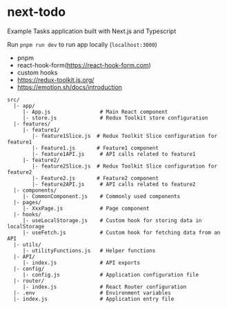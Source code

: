 # next-todo

Example Tasks application built with Next.js and Typescript

Run `pnpm run dev` to run app locally (`localhost:3000`)

- pnpm
- react-hook-form(https://react-hook-form.com)
- custom hooks
- https://redux-toolkit.js.org/
- https://emotion.sh/docs/introduction

```
src/
  |- app/
     |- App.js                # Main React component
     |- store.js              # Redux Toolkit store configuration
  |- features/
     |- feature1/
        |- feature1Slice.js  # Redux Toolkit Slice configuration for feature1
        |- Feature1.js       # Feature1 component
        |- feature1API.js     # API calls related to feature1
     |- feature2/
        |- feature2Slice.js  # Redux Toolkit Slice configuration for feature2
        |- Feature2.js       # Feature2 component
        |- feature2API.js     # API calls related to feature2
  |- components/
     |- CommonComponent.js    # Commonly used components
  |- pages/
     |- XxxPage.js            # Page component
  |- hooks/
     |- useLocalStorage.js    # Custom hook for storing data in localStorage
     |- useFetch.js           # Custom hook for fetching data from an API
  |- utils/
     |- utilityFunctions.js   # Helper functions
  |- API/
     |- index.js              # API exports
  |- config/
     |- config.js             # Application configuration file
  |- router/
     |- index.js              # React Router configuration
  |- .env                     # Environment variables
  |- index.js                 # Application entry file
```
